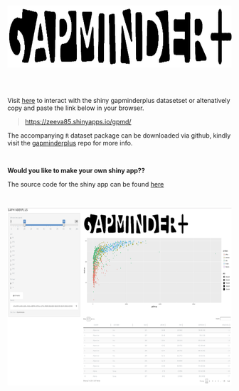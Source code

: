 
<img src="figures/logo.png" height=140/> <br>

<br/>
<br/>

Visit [here][here] to interact with the shiny gapminderplus datasetset or altenatively copy and paste the link below in your browser. 

> https://zeeva85.shinyapps.io/gpmd/

The accompanying `R` dataset package can be downloaded via github, kindly visit the [gapminderplus][gapminderplus] repo for more info.   

<br/>

**Would you like to make your own shiny app??** <br/>

The source code for the shiny app can be found [here][shiny]  

[here]: https://zeeva85.shinyapps.io/gpmd/  
[gapminderplus]: https://github.com/zeeva85/gapminderplus
[shiny]: https://github.com/STAT545-UBC-students/hw08-zeeva85/blob/master/gpmd/app.R  
<br/>

<img src="figures/Screen.png" height=400, width=900/> <br>
